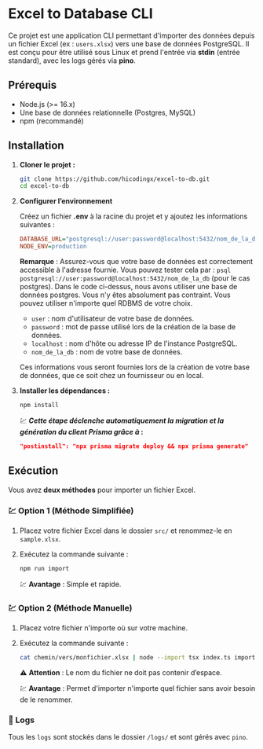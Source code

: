 # Excel to Database CLI

Ce projet est une application CLI permettant d'importer des données depuis un fichier Excel (ex : `users.xlsx`) vers une base de données PostgreSQL. Il est conçu pour être utilisé sous Linux et prend l'entrée via **stdin** (entrée standard), avec les logs gérés via **pino**.

## Prérequis

- Node.js (>= 16.x)
- Une base de données relationnelle (Postgres, MySQL)
- npm (recommandé)

## Installation

1. **Cloner le projet :**

   ```sh
   git clone https://github.com/hicodingx/excel-to-db.git
   cd excel-to-db
   ```

2. **Configurer l’environnement**

   Créez un fichier **.env** à la racine du projet et y ajoutez les informations suivantes :

   ```ini
   DATABASE_URL="postgresql://user:password@localhost:5432/nom_de_la_db"
   NODE_ENV=production
   ```

   **Remarque** : Assurez-vous que votre base de données est correctement accessible à l'adresse fournie. Vous pouvez tester cela par : `psql postgresql://user:password@localhost:5432/nom_de_la_db` (pour le cas postgres). Dans le code ci-dessus, nous avons utiliser une base de données postgres. Vous n'y êtes absolument pas contraint. Vous pouvez utiliser n'importe quel RDBMS de votre choix.

   - `user` : nom d'utilisateur de votre base de données.
   - `password` : mot de passe utilisé lors de la création de la base de données.
   - `localhost` : nom d'hôte ou adresse IP de l'instance PostgreSQL.
   - `nom_de_la_db` : nom de votre base de données.

   Ces informations vous seront fournies lors de la création de votre base de données, que ce soit chez un fournisseur ou en local.

3. **Installer les dépendances :**

   ```sh
   npm install
   ```

   :chart: **_Cette étape déclenche automatiquement la migration et la génération du client Prisma grâce à_ :**

   ```json
   "postinstall": "npx prisma migrate deploy && npx prisma generate"
   ```

## Exécution

Vous avez **deux méthodes** pour importer un fichier Excel.

### :chart: Option 1 (Méthode Simplifiée)

1. Placez votre fichier Excel dans le dossier `src/` et renommez-le en `sample.xlsx`.
2. Exécutez la commande suivante :

   ```sh
   npm run import
   ```

   :chart: **Avantage** : Simple et rapide.

### :chart: Option 2 (Méthode Manuelle)

1. Placez votre fichier n'importe où sur votre machine.
2. Exécutez la commande suivante :

   ```sh
   cat chemin/vers/monfichier.xlsx | node --import tsx index.ts import
   ```

   :warning: **Attention** : Le nom du fichier ne doit pas contenir d’espace.

   :chart: **Avantage** : Permet d'importer n'importe quel fichier sans avoir besoin de le renommer.

### :scroll: Logs

Tous les `logs` sont stockés dans le dossier `/logs/` et sont gérés avec `pino`.
